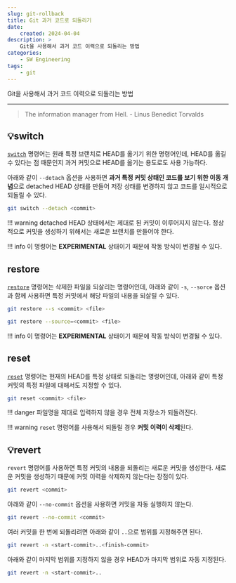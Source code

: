 ```yaml
---
slug: git-rollback
title: Git 과거 코드로 되돌리기
date:
    created: 2024-04-04
description: >
    Git을 사용해서 과거 코드 이력으로 되돌리는 방법
categories:
    - SW Engineering
tags:
    - git
---
```


Git을 사용해서 과거 코드 이력으로 되돌리는 방법  

<!-- more -->

---

> The information manager from Hell. - Linus Benedict Torvalds

## 💡switch

[`switch`](./2022-11-08-git_handling_branch.md/#switch) 명령어는 원래 특정 브랜치로 HEAD를 옮기기 위한 명령어인데, HEAD를 옮길 수 있다는 점 때문인지 과거 커밋으로 HEAD를 옮기는 용도로도 사용 가능하다.  

아래와 같이 `--detach` 옵션을 사용하면 **과거 특정 커밋 상태인 코드를 보기 위한 이동 개념**으로 detached HEAD 상태를 만들어 저장 상태를 변경하지 않고 코드를 일시적으로 되돌릴 수 있다.  

```bash
git switch --detach <commit>
```

!!! warning
    detached HEAD 상태에서는 제대로 된 커밋이 이루어지지 않는다. 정상적으로 커밋을 생성하기 위해서는 새로운 브랜치를 만들어야 한다.  

!!! info
    이 명령어는 **EXPERIMENTAL** 상태이기 때문에 작동 방식이 변경될 수 있다.  

## restore

[`restore`](./2022-01-17-git_tips.md/#restore) 명령어는 삭제한 파일을 되살리는 명령어인데, 아래와 같이 `-s`, `--sorce` 옵션과 함께 사용하면 특정 커밋에서 해당 파일의 내용을 되살릴 수 있다.  

```bash
git restore --s <commit> <file>
```

```bash
git restore --source=<commit> <file>
```

!!! info
    이 명령어는 **EXPERIMENTAL** 상태이기 때문에 작동 방식이 변경될 수 있다.  

## reset

[`reset`](./2022-01-17-git_tips.md/#reset) 명령어는 현재의 HEAD를 특정 상태로 되돌리는 명령어인데, 아래와 같이 특정 커밋의 특정 파일에 대해서도 지정할 수 있다.  

```bash
git reset <commit> <file>
```

!!! danger
    파일명을 제대로 입력하지 않을 경우 전체 저장소가 되돌려진다.  

!!! warning
    `reset` 명령어를 사용해서 되돌릴 경우 **커밋 이력이 삭제**된다.  

## 💡revert

`revert` 명령어를 사용하면 특정 커밋의 내용을 되돌리는 새로운 커밋을 생성한다. 새로운 커밋을 생성하기 때문에 커밋 이력을 삭제하지 않는다는 장점이 있다.  

```bash
git revert <commit>
```

아래와 같이 `--no-commit` 옵션을 사용하면 커밋을 자동 실행하지 않는다.  

```bash
git revert --no-commit <commit>
```

여러 커밋을 한 번에 되돌리려면 아래와 같이 `..`으로 범위를 지정해주면 된다.  

```bash
git revert -n <start-commit>..<finish-commit>
```

아래와 같이 마지막 범위를 지정하지 않을 경우 HEAD가 마지막 범위로 자동 지정된다.  

```bash
git revert -n <start-commit>..
```
